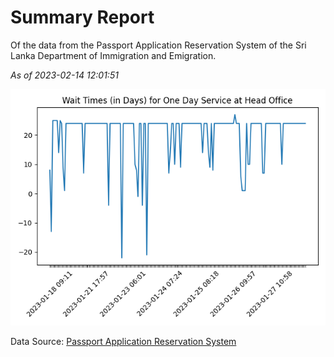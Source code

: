 # Summary Report

Of the data from the Passport Application Reservation System of the Sri Lanka Department of Immigration and Emigration.

*As of 2023-02-14 12:01:51*

![Wait Time Chart](summary.wait_time_chart.png)

Data Source: [Passport Application Reservation System](https://eservices.immigration.gov.lk:8443/appointment/pages/reservationApplication.xhtml)